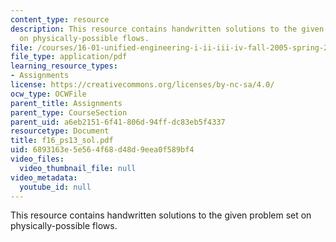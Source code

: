 ```yaml
---
content_type: resource
description: This resource contains handwritten solutions to the given problem set
  on physically-possible flows.
file: /courses/16-01-unified-engineering-i-ii-iii-iv-fall-2005-spring-2006/6893163e5e564f68d48d9eea0f589bf4_f16_ps13_sol.pdf
file_type: application/pdf
learning_resource_types:
- Assignments
license: https://creativecommons.org/licenses/by-nc-sa/4.0/
ocw_type: OCWFile
parent_title: Assignments
parent_type: CourseSection
parent_uid: a6eb2151-6f41-806d-94ff-dc83eb5f4337
resourcetype: Document
title: f16_ps13_sol.pdf
uid: 6893163e-5e56-4f68-d48d-9eea0f589bf4
video_files:
  video_thumbnail_file: null
video_metadata:
  youtube_id: null
---
```

This resource contains handwritten solutions to the given problem set on physically-possible flows.